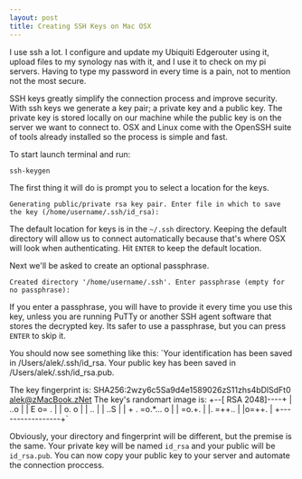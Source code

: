 ```yaml
---
layout: post
title: Creating SSH Keys on Mac OSX
---
```


I use ssh a lot. I configure and update my Ubiquiti Edgerouter using it, upload files to my synology nas with it, and I use it to check on my pi servers. Having to type my password in every time is a pain, not to mention not the most secure.

SSH keys greatly simplify the connection process and improve security. With ssh keys we generate a key pair; a private key and a public key. The private key is stored locally on our machine while the public key is on the server we want to connect to. OSX and Linux come with the OpenSSH suite of tools already installed so the process is simple and fast.

To start launch terminal and run:

`ssh-keygen`

The first thing it will do is prompt you to select a location for the keys. 

`Generating public/private rsa key pair.
Enter file in which to save the key (/home/username/.ssh/id_rsa):`

The default location for keys is in the `~/.ssh` directory. Keeping the default directory will allow us to connect automatically because that's where OSX will look when authenticating. Hit `ENTER` to keep the default location.

Next we'll be asked to create an optional passphrase.

`Created directory '/home/username/.ssh'.
Enter passphrase (empty for no passphrase):`

If you enter a passphrase, you will have to provide it every time you use this key, unless you are running PuTTy or another SSH agent software that stores the decrypted key. Its safer to use a passphrase, but you can press `ENTER` to skip it.

You should now see something like this:
`Your identification has been saved in /Users/alek/.ssh/id_rsa.
Your public key has been saved in /Users/alek/.ssh/id_rsa.pub.

The key fingerprint is:
SHA256:2wzy6c5Sa9d4e1589026zS11zhs4bDlSdFt0 alek@zMacBook.zNet
The key's randomart image is:
+--[ RSA 2048]----+
|     ..o         |
|   E o= .        |
|    o. o         |
|        ..       |
|      ..S        |
| + . =o.*... o   |
|   =o.+.         |
|. =++..          |
|o=++.            |
+-----------------+`

Obviously, your directory and fingerprint will be different, but the premise is the same. Your private key will be named `id_rsa` and your public will be `id_rsa.pub`. You can now copy your public key to your server and automate the connection proccess.
